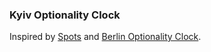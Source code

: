### Kyiv Optionality Clock

Inspired by [Spots](https://spots.aksharbarot.com/) and [Berlin Optionality Clock](https://berlin-optionality.vercel.app/).
